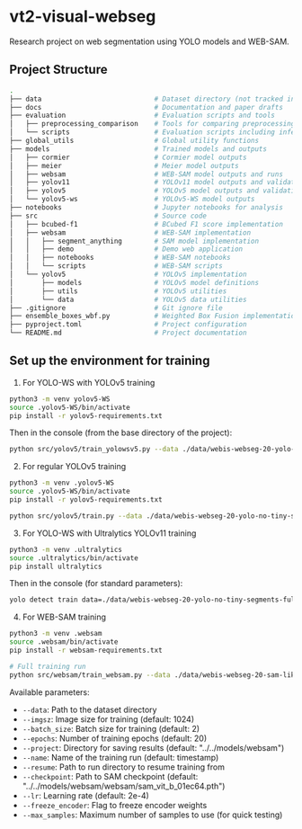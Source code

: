 # vt2-visual-webseg

Research project on web segmentation using YOLO models and WEB-SAM.

## Project Structure

```bash
.
├── data                            # Dataset directory (not tracked in git)
├── docs                            # Documentation and paper drafts
├── evaluation                      # Evaluation scripts and tools
│   ├── preprocessing_comparison    # Tools for comparing preprocessing methods
│   └── scripts                     # Evaluation scripts including inference and metrics
├── global_utils                    # Global utility functions
├── models                          # Trained models and outputs
│   ├── cormier                     # Cormier model outputs
│   ├── meier                       # Meier model outputs
│   ├── websam                      # WEB-SAM model outputs and runs
│   ├── yolov11                     # YOLOv11 model outputs and validation results
│   ├── yolov5                      # YOLOv5 model outputs and validation results
│   └── yolov5-ws                   # YOLOv5-WS model outputs
├── notebooks                       # Jupyter notebooks for analysis
├── src                             # Source code
│   ├── bcubed-f1                   # BCubed F1 score implementation
│   ├── websam                      # WEB-SAM implementation
│   │   ├── segment_anything        # SAM model implementation
│   │   ├── demo                    # Demo web application
│   │   ├── notebooks               # WEB-SAM notebooks
│   │   └── scripts                 # WEB-SAM scripts
│   └── yolov5                      # YOLOv5 implementation
│       ├── models                  # YOLOv5 model definitions
│       ├── utils                   # YOLOv5 utilities
│       └── data                    # YOLOv5 data utilities
├── .gitignore                      # Git ignore file
├── ensemble_boxes_wbf.py           # Weighted Box Fusion implementation
├── pyproject.toml                  # Project configuration
└── README.md                       # Project documentation
```

## Set up the environment for training

1. For YOLO-WS with YOLOv5 training

```bash
python3 -m venv yolov5-WS
source .yolov5-WS/bin/activate
pip install -r yolov5-requirements.txt
```

Then in the console (from the base directory of the project):

```bash
python src/yolov5/train_yolowsv5.py --data ./data/webis-webseg-20-yolo-no-tiny-segments-full/dataset.yaml --cfg src/yolov5/models/yolov5sWS.yaml --hyp src/hyp_yolows.yaml --imgs 512 --batch-size 32 --epochs 300 --project ./models/yolov5-ws --name yolov5-ws-imgsz512-no-tiny-segments-full
```

2. For regular YOLOv5 training

```bash
python3 -m venv .yolov5-WS
source .yolov5-WS/bin/activate
pip install -r yolov5-requirements.txt
```

```bash
python src/yolov5/train.py --data ./data/webis-webseg-20-yolo-no-tiny-segments-full/dataset.yaml --imgsz 512 --batch-size 32 --epochs 300 --project ./models/yolov5 --name yolov5-imgsz512-no-tiny-segments-full
```

3. For YOLO-WS with Ultralytics YOLOv11 training

```bash
python3 -m venv .ultralytics
source .ultralytics/bin/activate
pip install ultralytics
```

Then in the console (for standard parameters):

```bash
yolo detect train data=./data/webis-webseg-20-yolo-no-tiny-segments-full/dataset.yaml model=yolo11s.pt imgsz=512 batch=32 epochs=300 project=./models/yolov11 name=yolov11-imgsz512-no-tiny-segments-full
```

4. For WEB-SAM training

```bash
python3 -m venv .websam
source .websam/bin/activate
pip install -r websam-requirements.txt
```

```bash
# Full training run
python src/websam/train_websam.py --data ./data/webis-webseg-20-sam-like-on-github-10 --imgsz 1024 --batch_size 2 --epochs 20 --project ./models/websam --name test-run --max_samples 10
```

Available parameters:
- `--data`: Path to the dataset directory
- `--imgsz`: Image size for training (default: 1024)
- `--batch_size`: Batch size for training (default: 2)
- `--epochs`: Number of training epochs (default: 20)
- `--project`: Directory for saving results (default: "../../models/websam")
- `--name`: Name of the training run (default: timestamp)
- `--resume`: Path to run directory to resume training from
- `--checkpoint`: Path to SAM checkpoint (default: "../../models/websam/websam/sam_vit_b_01ec64.pth")
- `--lr`: Learning rate (default: 2e-4)
- `--freeze_encoder`: Flag to freeze encoder weights
- `--max_samples`: Maximum number of samples to use (for quick testing)
